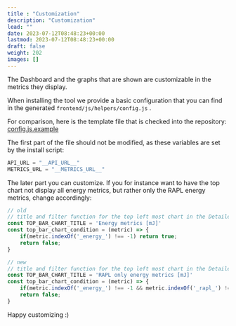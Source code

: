 ```yaml
---
title : "Customization"
description: "Customization"
lead: ""
date: 2023-07-12T08:48:23+00:00
lastmod: 2023-07-12T08:48:23+00:00
draft: false
weight: 202
images: []
---
```


The Dashboard and the graphs that are shown are customizable in the metrics they display.

When installing the tool we provide a basic configuration that you can find in the 
generated `frontend/js/helpers/config.js` .

For comparison, here is the template file that is checked into the repository: [config.js.example](https://github.com/green-coding-berlin/green-metrics-tool/blob/main/frontend/js/helpers/config.js.example)

The first part of the file should not be modified, as these variables are set by the install script:

```js
API_URL = "__API_URL__"
METRICS_URL = "__METRICS_URL__"
```

The later part you can customize. If you for instance want to have the top chart not display all energy metrics, but
rather only the RAPL energy metrics, change accordingly:
```js
// old
// title and filter function for the top left most chart in the Detailed Metrics / Compare view
const TOP_BAR_CHART_TITLE = 'Energy metrics [mJ]'
const top_bar_chart_condition = (metric) => {
    if(metric.indexOf('_energy_') !== -1) return true;
    return false;
}

// new
// title and filter function for the top left most chart in the Detailed Metrics / Compare view
const TOP_BAR_CHART_TITLE = 'RAPL only energy metrics [mJ]'
const top_bar_chart_condition = (metric) => {
    if(metric.indexOf('_energy_') !== -1 && metric.indexOf('_rapl_') !== -1) return true;
    return false;
}
````

Happy customizing :)

